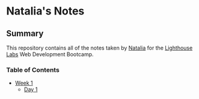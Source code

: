 # Natalia's Notes

## Summary

This repository contains all of the notes taken by [Natalia](https://github.com/NuttyMars) for the [Lighthouse Labs](https://www.lighthouselabs.ca/) Web Development Bootcamp.

### Table of Contents
* [Week 1](/Week_1)
  * [Day 1](/Week_1/Day_1)
